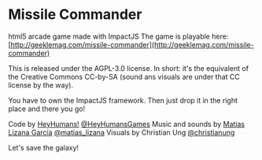 Missile Commander
=================

html5 arcade game made with ImpactJS
The game is playable here: [http://geeklemag.com/missile-commander](http://geeklemag.com/missile-commander)

This is released under the AGPL-3.0 license. In short: it's the equivalent of the Creative Commons CC-by-SA (sound ans visuals are under that CC license by the way).

You have to own the ImpactJS framework. Then just drop it in the right place and there you go!

Code by [HeyHumans!](http://heyhumans.com) [@HeyHumansGames](http://twitter.com/heyhumansgames)
Music and sounds by [Matias Lizana García](http://www.matiaslizana.com/) [@matias_lizana](http://twitter.com/matias_lizana)
Visuals by Christian Ung [@christianung](http://twitter.com/christianung)

Let's save the galaxy!
